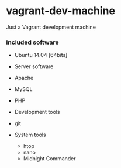 # vagrant-dev-machine
Just a Vagrant development machine

### Included software
* Ubuntu 14.04 [64bits]
* Server software
 * Apache
 * MySQL
 * PHP

* Development tools
 * git

* System tools
  * htop
  * nano
  * Midnight Commander
